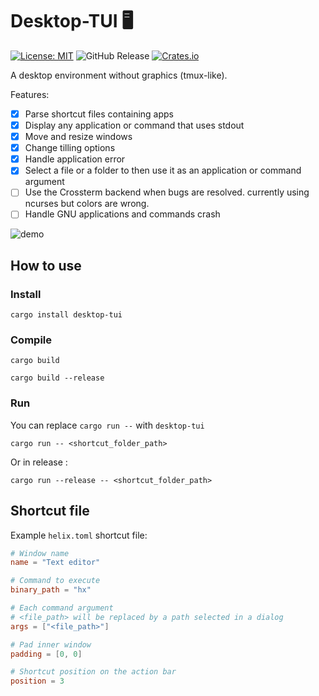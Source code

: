 Desktop-TUI 🖥️
===

[![License: MIT](https://img.shields.io/badge/License-MIT-yellow.svg)](https://opensource.org/licenses/MIT)
![GitHub Release](https://img.shields.io/github/v/release/julien-cpsn/desktop-tui?link=https%3A%2F%2Fgithub.com%2FJulien-cpsn%2Fdesktop-tuiC%2Freleases%2Flatest)
[![Crates.io](https://repology.org/badge/version-for-repo/crates_io/desktop-tui.svg)](https://crates.io/crates/desktop-tui)

A desktop environment without graphics (tmux-like).

Features:
- [x] Parse shortcut files containing apps
- [x] Display any application or command that uses stdout
- [x] Move and resize windows
- [x] Change tilling options
- [x] Handle application error
- [x] Select a file or a folder to then use it as an application or command argument
- [ ] Use the Crossterm backend when bugs are resolved. currently using ncurses but colors are wrong.
- [ ] Handle GNU applications and commands crash

![demo](./demo.gif)

## How to use

### Install

```shell
cargo install desktop-tui
```

### Compile

```shell
cargo build
```

```shell
cargo build --release
```

### Run

You can replace `cargo run --` with `desktop-tui`

```shell
cargo run -- <shortcut_folder_path>
```

Or in release :

```shell
cargo run --release -- <shortcut_folder_path>
```

## Shortcut file

Example `helix.toml` shortcut file:

```toml
# Window name
name = "Text editor"

# Command to execute
binary_path = "hx"

# Each command argument
# <file_path> will be replaced by a path selected in a dialog
args = ["<file_path>"]

# Pad inner window
padding = [0, 0]

# Shortcut position on the action bar
position = 3
```
